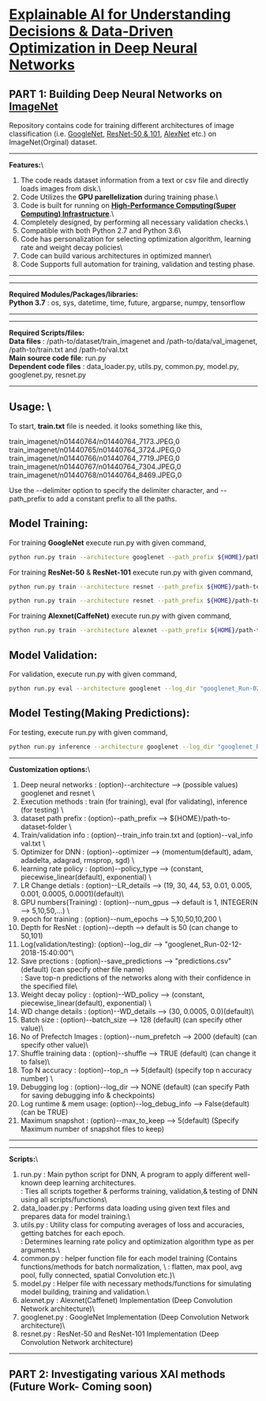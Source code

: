 # [Explainable AI for Understanding Decisions & Data-Driven Optimization in Deep Neural Networks](https://www.researchgate.net/publication/326586154_Explainable_AI_for_Understanding_Decisions_and_Data-Driven_Optimization_of_the_Choquet_Integral)

## PART 1: Building Deep Neural Networks on [ImageNet](http://www.image-net.org/) 
Repository contains code for training different architectures of image classification (i.e. [GoogleNet](https://www.cs.unc.edu/~wliu/papers/GoogLeNet.pdf), [ResNet-50 & 101](https://arxiv.org/abs/1512.03385), [AlexNet](https://papers.nips.cc/paper/4824-imagenet-classification-with-deep-convolutional-neural-networks.pdf) etc.) on ImageNet(Orginal) dataset.

**************************
**Features:**\
1. The code reads dataset information from a text or csv file and directly loads images from disk.\
2. Code Utilizes the __GPU parellelization__ during training phase.\
3. Code is built for running on __[High-Performance Computing(Super Computing) Infrastructure](https://en.wikipedia.org/wiki/Supercomputer)__.\
4. Completely designed, by performing all necessary validation checks.\
5. Compatible with both Python 2.7 and Python 3.6\
6. Code has personalization for selecting optimization algorithm, learning rate and weight decay policies\
7. Code can build various architectures in optimized manner\
8. Code Supports full automation for training, validation and testing phase.
**************************

**************************
**Required Modules/Packages/libraries:**\
__Python 3.7__ : os, sys, datetime, time, future, argparse, numpy, tensorflow
**************************

**************************
**Required Scripts/files:**\
__Data files__           : /path-to/dataset/train_imagenet and /path-to/data/val_imagenet, /path-to/train.txt and /path-to/val.txt \
__Main source code file__: run.py \
__Dependent code files__ : data_loader.py, utils.py, common.py, model.py, googlenet.py, resnet.py
**************************

## Usage: \

To start, __train.txt__ file is needed. it looks something like this,

train_imagenet/n01440764/n01440764_7173.JPEG,0\
train_imagenet/n01440765/n01440764_3724.JPEG,0\
train_imagenet/n01440766/n01440764_7719.JPEG,0\
train_imagenet/n01440767/n01440764_7304.JPEG,0\
train_imagenet/n01440768/n01440764_8469.JPEG,0

Use the --delimiter option to specify the delimiter character, and --path_prefix to add a constant prefix to all the paths.

## Model Training:

For training __GoogleNet__ execute run.py with given command,

```bash
python run.py train --architecture googlenet --path_prefix ${HOME}/path-to-dataset-folder --train_info train.txt --optimizer adam --num_epochs 5
```
For training __ResNet-50__ & __ResNet-101__ execute run.py with given command,

```bash
python run.py train --architecture resnet --path_prefix ${HOME}/path-to-dataset-folder --train_info train.txt --optimizer adam --num_epochs 5 --depth 50
```
```bash
python run.py train --architecture resnet --path_prefix ${HOME}/path-to-dataset-folder --train_info train.txt --optimizer adam --num_epochs 5 --depth 101
```

For training __Alexnet(CaffeNet)__ execute run.py with given command,

```bash
python run.py train --architecture alexnet --path_prefix ${HOME}/path-to-dataset-folder --train_info train.txt --optimizer adam --num_epochs 5
```

## Model Validation:

For validation, execute run.py with given command,

```bash
python run.py eval --architecture googlenet --log_dir "googlenet_Run-02-12-2018-15:40:00" --path_prefix /path/to/imagenet/train/ --val_info val.txt
```
## Model Testing(Making Predictions):

For testing, execute run.py with given command,

```bash
python run.py inference --architecture googlenet --log_dir "googlenet_Run-02-12-2018-15:40:00" --path_prefix /path/to/imagenet/train/ --val_info val.txt --save_predictions preds.txt
```

**************************
**Customization options:**\
1.  Deep neural networks   : (option)--architecture --> (possible values)  googlenet and resnet \
2.  Execution methods      : train (for training), eval (for validating), inference (for testing) \
3.  dataset path prefix    : (option)--path_prefix  --> ${HOME}/path-to-dataset-folder \
4.  Train/validation info  : (option)--train_info train.txt and (option)--val_info val.txt \
5.  Optimizer for DNN      : (option)--optimizer --> (momentum(default), adam, adadelta, adagrad, rmsprop, sgd) \
6.  learning rate policy   : (option)--policy_type --> (constant, piecewise_linear(default), exponential) \
7.  LR Change detials      : (option)--LR_details --> (19, 30, 44, 53, 0.01, 0.005, 0.001, 0.0005, 0.0001)(default)\
8.  GPU numbers(Training)  : (option)--num_gpus --> default is 1, INTEGER(N --> 5,10,50,...) \
9.  epoch for training     : (option)--num_epochs --> 5,10,50,10,200 \
10. Depth for ResNet       : (option)--depth --> default is 50 (can change to 50,101)
11. Log(validation/testing): (option)--log_dir --> "googlenet_Run-02-12-2018-15:40:00"\
12. Save prections         : (option)--save_predictions --> "predictions.csv" (default) (can specify other file name)\
                           : Save top-n predictions of the networks along with their confidence in the specified file\
13. Weight decay policy    : (option)--WD_policy --> (constant, piecewise_linear(default), exponential) \
14. WD change details      : (option)--WD_details --> (30, 0.0005, 0.0)(default)\
15. Batch size             : (option)--batch_size --> 128 (default) (can specify other value)\
16. No of Prefectch Images : (option)--num_prefetch --> 2000 (default) (can specify other value)\
17. Shuffle training data  : (option)--shuffle --> TRUE (default) (can change it to false)\
18. Top N accuracy         : (option)--top_n --> 5(default) (specify top n accuracy number) \
19. Debugging log          : (option)--log_dir --> NONE (default) (can specify Path for saving debugging info & checkpoints)
20. Log runtime & mem usage: (option)--log_debug_info --> False(default) (can be TRUE)
21. Maximum snapshot       : (option)--max_to_keep --> 5(default) (Specify Maximum number of snapshot files to keep)
**************************

**************************
**Scripts:**\
1. run.py          : Main python script for DNN, A program to apply different well-known deep learning architectures.\
                   : Ties all scripts together & performs training, validation,& testing of DNN using all scripts/functions\
2. data_loader.py  : Performs data loading using given text files and prepares data for model training.\
3. utils.py        : Utility class for computing averages of loss and accuracies, getting batches for each epoch.\
                   : Determines learning rate policy and optimization algorithm type as per arguments.\
4. common.py       : helper function file for each model training (Contains functions/methods for batch normalization, \                        : flatten, max pool, avg pool, fully connected, spatial Convolution etc.)\
5. model.py        : Helper file with necessary methods/functions for simulating model building, training and validation.\
6. alexnet.py      : Alexnet(Caffenet) Implementation (Deep Convolution Network architecture)\
7. googlenet.py    : GoogleNet Implementation (Deep Convolution Network architecture)\
8. resnet.py       : ResNet-50 and ResNet-101 Implementation (Deep Convolution Network architecture)
**************************

## PART 2: Investigating various XAI methods (Future Work- Coming soon)
